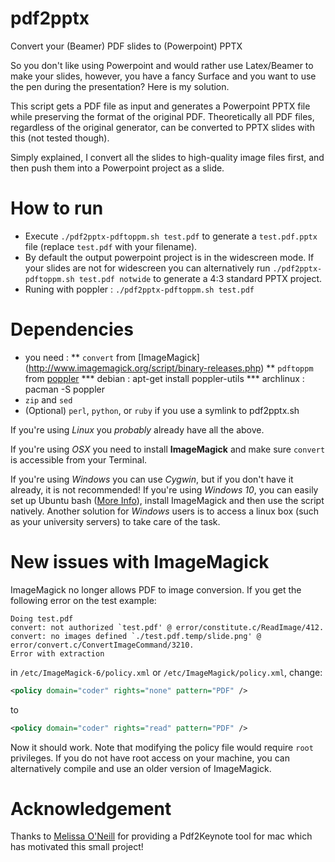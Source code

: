 # pdf2pptx
Convert your (Beamer) PDF slides to (Powerpoint) PPTX

So you don't like using Powerpoint and would rather use Latex/Beamer to make your slides,
however, you have a fancy Surface and you want to use the pen during the presentation? Here is my solution.

This script gets a PDF file as input and generates a Powerpoint PPTX file while preserving the format of the original PDF. Theoretically all PDF files, regardless of the original generator, can be converted to PPTX slides with this (not tested though).

Simply explained, I convert all the slides to high-quality image files first, and then push them into a Powerpoint project as a slide.

# How to run
* Execute `./pdf2pptx-pdftoppm.sh test.pdf` to generate a `test.pdf.pptx` file  (replace `test.pdf` with your filename).
* By default the output powerpoint project is in the widescreen mode. If your slides are not for widescreen you can alternatively run `./pdf2pptx-pdftoppm.sh test.pdf notwide` to generate a 4:3 standard PPTX project.
* Runing with poppler : `./pdf2pptx-pdftoppm.sh test.pdf`

# Dependencies
* you need :
** `convert` from [ImageMagick] (http://www.imagemagick.org/script/binary-releases.php)
** `pdftoppm` from [poppler](https://cgit.freedesktop.org/poppler/poppler)
*** debian : apt-get install poppler-utils
*** archlinux : pacman -S poppler
* `zip` and `sed`
* (Optional) `perl`, `python`, or `ruby` if you use a symlink to pdf2pptx.sh

If you're using *Linux* you *probably* already have all the above.

If you're using *OSX* you need to install **ImageMagick** and make sure `convert` is accessible from your Terminal.

If you're using *Windows* you can use *Cygwin*, but if you don't have it already, it is not recommended!
If you're using *Windows 10*, you can easily set up Ubuntu bash ([More Info](https://www.howtogeek.com/249966/how-to-install-and-use-the-linux-bash-shell-on-windows-10/)), install ImageMagick and then use the script natively.
Another solution for *Windows* users is to access a linux box (such as your university servers) to take care of the task.

# New issues with ImageMagick
ImageMagick no longer allows PDF to image conversion. If you get the following error on the test example:

```
Doing test.pdf
convert: not authorized `test.pdf' @ error/constitute.c/ReadImage/412.
convert: no images defined `./test.pdf.temp/slide.png' @ error/convert.c/ConvertImageCommand/3210.
Error with extraction
```

in `/etc/ImageMagick-6/policy.xml` or `/etc/ImageMagick/policy.xml`, change:

```XML
<policy domain="coder" rights="none" pattern="PDF" />
```

to

```XML
<policy domain="coder" rights="read" pattern="PDF" />
```

Now it should work. Note that modifying the policy file would require `root` privileges. If you do not have root access on your machine, you can alternatively compile and use an older version of ImageMagick.


# Acknowledgement
Thanks to [Melissa O'Neill](https://www.cs.hmc.edu/~oneill/freesoftware/pdftokeynote.html) for providing a Pdf2Keynote tool for mac which has motivated this small project!
